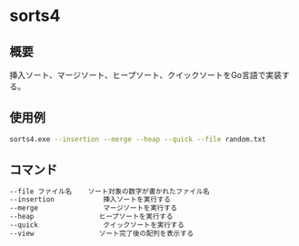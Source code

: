 # sorts4

## 概要

挿入ソート、マージソート、ヒープソート、クイックソートをGo言語で実装する。

## 使用例

```sh
sorts4.exe --insertion --merge --heap --quick --file random.txt
```

## コマンド

```sh
--file ファイル名    ソート対象の数字が書かれたファイル名
--insertion            挿入ソートを実行する
--merge                マージソートを実行する
--heap                ヒープソートを実行する
--quick                クイックソートを実行する
--view                ソート完了後の配列を表示する
```
